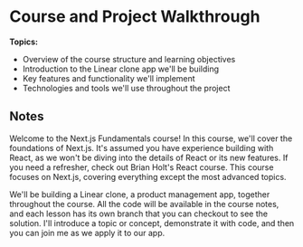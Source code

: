 # Course and Project Walkthrough

**Topics:**

- Overview of the course structure and learning objectives
- Introduction to the Linear clone app we'll be building
- Key features and functionality we'll implement
- Technologies and tools we'll use throughout the project

## Notes

Welcome to the Next.js Fundamentals course! In this course, we'll cover the foundations of Next.js. It's assumed you have experience building with React, as we won't be diving into the details of React or its new features. If you need a refresher, check out Brian Holt's React course. This course focuses on Next.js, covering everything except the most advanced topics.

We'll be building a Linear clone, a product management app, together throughout the course. All the code will be available in the course notes, and each lesson has its own branch that you can checkout to see the solution. I'll introduce a topic or concept, demonstrate it with code, and then you can join me as we apply it to our app.
